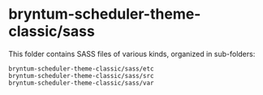 # bryntum-scheduler-theme-classic/sass

This folder contains SASS files of various kinds, organized in sub-folders:

    bryntum-scheduler-theme-classic/sass/etc
    bryntum-scheduler-theme-classic/sass/src
    bryntum-scheduler-theme-classic/sass/var
